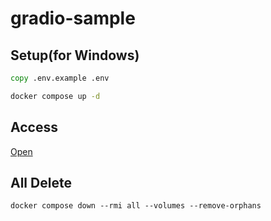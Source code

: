 # gradio-sample

## Setup(for Windows)

```cmd
copy .env.example .env
```

```cmd
docker compose up -d
```

## Access

[Open](http://localhost:7860/)

## All Delete

```
docker compose down --rmi all --volumes --remove-orphans
```
